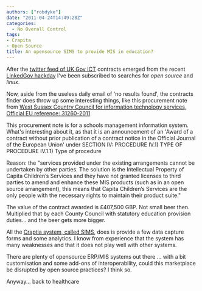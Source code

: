 ```yaml
---
authors: ["robdyke"]
date: "2011-04-24T14:49:28Z"
categories:
  - No Overall Control
tags:
- Crapita
- Open Source
title: An opensource SIMS to provide MIS in education?
---
```

After the [twitter feed of UK Gov ICT](https://twitter.com/#!/ukgovcontracts) contracts emerged from the recent [LinkedGov hackday](http://linkedgov.org/?p=280) I've been subscribed to searches for _open source_ and _linux_.

Now, aside from the useless daily email of 'no results found', the contracts finder does throw up some interesting things, like this procurement note from [West Sussex Country Council for information technology services, Official EU reference: 31260-2011](http://www.contractsfinder.businesslink.gov.uk/Common/View%20Ojeu%20Notice.aspx?site=1000&lang=en&NoticeId=90656).

This procurement note is for a schools management information system. What's interesting about it, as that it is an announcement of an 'Award of a contract without prior publication of a contract notice in the Official Journal of the European Union' under SECTION IV: PROCEDURE IV.1) TYPE OF PROCEDURE IV.1.1) Type of procedure

Reason: the "services provided under the existing arrangements cannot be undertaken by other parties. The solution is the Intellectual Property of Capita Children’s Services and they have not granted licenses to third parties to amend and enhance these MIS products (such as in an open source arrangement), this means that Capita Children’s Services are the only people with the necessary rights to maintain their product suite."

The value of the contract awarded is £407,500 GBP. Not small beer then. Multiplied that by each County Council with statutory education provision duties... and the beer gets more bigger.

All the [Craptia system, called SIMS,](http://www.capita-cs.co.uk/Pages/Default.aspx) does is provide a few data capture forms and some analytics. I know from experience that the system has many weaknesses and that it does not play well with other systems.

There are plenty of opensource ERP/MIS systems out there ... with a bit customisation and some add-ons of interoperability, could this marketplace be disrupted by open source practices? I think so.

Anyway... back to healthcare
